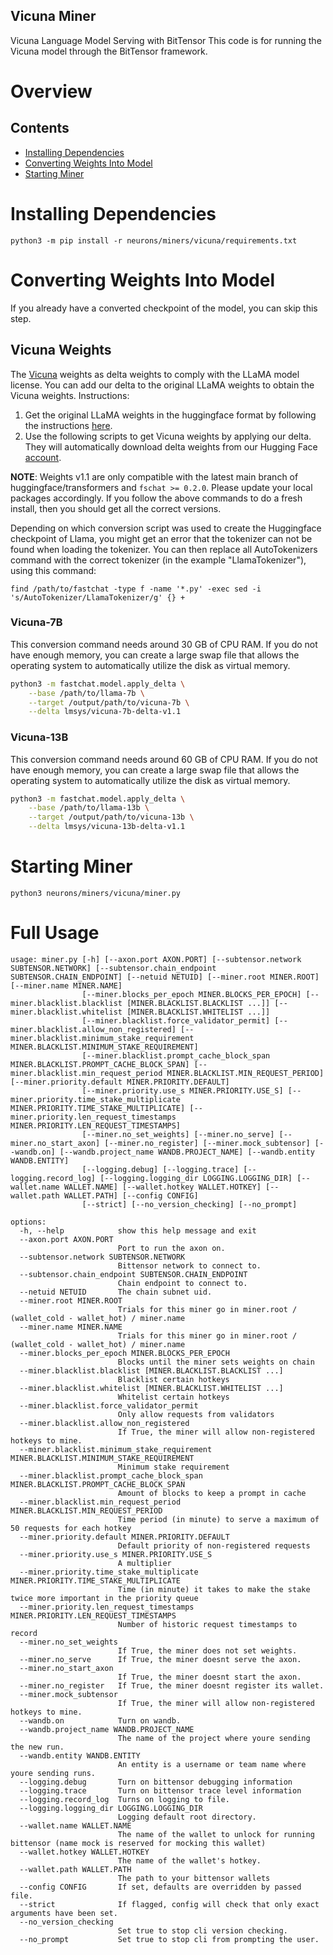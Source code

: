 ## Vicuna Miner
Vicuna Language Model Serving with BitTensor
This code is for running the Vicuna model through the BitTensor framework.

# Overview

## Contents

- [Installing Dependencies](#installing-dependencies)
- [Converting Weights Into Model](#converting-weights-into-model)
- [Starting Miner](#starting-miner)


# Installing Dependencies

```
python3 -m pip install -r neurons/miners/vicuna/requirements.txt
```

# Converting Weights Into Model
If you already have a converted checkpoint of the model, you can skip this step.

## Vicuna Weights
The [Vicuna](https://vicuna.lmsys.org/) weights as delta weights to comply with the LLaMA model license.
You can add our delta to the original LLaMA weights to obtain the Vicuna weights. Instructions:

1. Get the original LLaMA weights in the huggingface format by following the instructions [here](https://huggingface.co/docs/transformers/main/model_doc/llama).
2. Use the following scripts to get Vicuna weights by applying our delta. They will automatically download delta weights from our Hugging Face [account](https://huggingface.co/lmsys).

**NOTE**:
Weights v1.1 are only compatible with the latest main branch of huggingface/transformers and ``fschat >= 0.2.0``.
Please update your local packages accordingly. If you follow the above commands to do a fresh install, then you should get all the correct versions.

Depending on which conversion script was used to create the Huggingface checkpoint of Llama, you might get an error that the tokenizer can not be found when loading the tokenizer. You can then replace all AutoTokenizers command with the correct tokenizer (in the example "LlamaTokenizer"), using this command:
```
find /path/to/fastchat -type f -name '*.py' -exec sed -i 's/AutoTokenizer/LlamaTokenizer/g' {} +
```

### Vicuna-7B
This conversion command needs around 30 GB of CPU RAM.
If you do not have enough memory, you can create a large swap file that allows the operating system to automatically utilize the disk as virtual memory.
```bash
python3 -m fastchat.model.apply_delta \
    --base /path/to/llama-7b \
    --target /output/path/to/vicuna-7b \
    --delta lmsys/vicuna-7b-delta-v1.1
```

### Vicuna-13B
This conversion command needs around 60 GB of CPU RAM.
If you do not have enough memory, you can create a large swap file that allows the operating system to automatically utilize the disk as virtual memory.
```bash
python3 -m fastchat.model.apply_delta \
    --base /path/to/llama-13b \
    --target /output/path/to/vicuna-13b \
    --delta lmsys/vicuna-13b-delta-v1.1
```


# Starting Miner
```
python3 neurons/miners/vicuna/miner.py
```

# Full Usage
```
usage: miner.py [-h] [--axon.port AXON.PORT] [--subtensor.network SUBTENSOR.NETWORK] [--subtensor.chain_endpoint SUBTENSOR.CHAIN_ENDPOINT] [--netuid NETUID] [--miner.root MINER.ROOT] [--miner.name MINER.NAME]
                [--miner.blocks_per_epoch MINER.BLOCKS_PER_EPOCH] [--miner.blacklist.blacklist [MINER.BLACKLIST.BLACKLIST ...]] [--miner.blacklist.whitelist [MINER.BLACKLIST.WHITELIST ...]]
                [--miner.blacklist.force_validator_permit] [--miner.blacklist.allow_non_registered] [--miner.blacklist.minimum_stake_requirement MINER.BLACKLIST.MINIMUM_STAKE_REQUIREMENT]
                [--miner.blacklist.prompt_cache_block_span MINER.BLACKLIST.PROMPT_CACHE_BLOCK_SPAN] [--miner.blacklist.min_request_period MINER.BLACKLIST.MIN_REQUEST_PERIOD] [--miner.priority.default MINER.PRIORITY.DEFAULT]
                [--miner.priority.use_s MINER.PRIORITY.USE_S] [--miner.priority.time_stake_multiplicate MINER.PRIORITY.TIME_STAKE_MULTIPLICATE] [--miner.priority.len_request_timestamps MINER.PRIORITY.LEN_REQUEST_TIMESTAMPS]
                [--miner.no_set_weights] [--miner.no_serve] [--miner.no_start_axon] [--miner.no_register] [--miner.mock_subtensor] [--wandb.on] [--wandb.project_name WANDB.PROJECT_NAME] [--wandb.entity WANDB.ENTITY]
                [--logging.debug] [--logging.trace] [--logging.record_log] [--logging.logging_dir LOGGING.LOGGING_DIR] [--wallet.name WALLET.NAME] [--wallet.hotkey WALLET.HOTKEY] [--wallet.path WALLET.PATH] [--config CONFIG]
                [--strict] [--no_version_checking] [--no_prompt]

options:
  -h, --help            show this help message and exit
  --axon.port AXON.PORT
                        Port to run the axon on.
  --subtensor.network SUBTENSOR.NETWORK
                        Bittensor network to connect to.
  --subtensor.chain_endpoint SUBTENSOR.CHAIN_ENDPOINT
                        Chain endpoint to connect to.
  --netuid NETUID       The chain subnet uid.
  --miner.root MINER.ROOT
                        Trials for this miner go in miner.root / (wallet_cold - wallet_hot) / miner.name
  --miner.name MINER.NAME
                        Trials for this miner go in miner.root / (wallet_cold - wallet_hot) / miner.name
  --miner.blocks_per_epoch MINER.BLOCKS_PER_EPOCH
                        Blocks until the miner sets weights on chain
  --miner.blacklist.blacklist [MINER.BLACKLIST.BLACKLIST ...]
                        Blacklist certain hotkeys
  --miner.blacklist.whitelist [MINER.BLACKLIST.WHITELIST ...]
                        Whitelist certain hotkeys
  --miner.blacklist.force_validator_permit
                        Only allow requests from validators
  --miner.blacklist.allow_non_registered
                        If True, the miner will allow non-registered hotkeys to mine.
  --miner.blacklist.minimum_stake_requirement MINER.BLACKLIST.MINIMUM_STAKE_REQUIREMENT
                        Minimum stake requirement
  --miner.blacklist.prompt_cache_block_span MINER.BLACKLIST.PROMPT_CACHE_BLOCK_SPAN
                        Amount of blocks to keep a prompt in cache
  --miner.blacklist.min_request_period MINER.BLACKLIST.MIN_REQUEST_PERIOD
                        Time period (in minute) to serve a maximum of 50 requests for each hotkey
  --miner.priority.default MINER.PRIORITY.DEFAULT
                        Default priority of non-registered requests
  --miner.priority.use_s MINER.PRIORITY.USE_S
                        A multiplier
  --miner.priority.time_stake_multiplicate MINER.PRIORITY.TIME_STAKE_MULTIPLICATE
                        Time (in minute) it takes to make the stake twice more important in the priority queue
  --miner.priority.len_request_timestamps MINER.PRIORITY.LEN_REQUEST_TIMESTAMPS
                        Number of historic request timestamps to record
  --miner.no_set_weights
                        If True, the miner does not set weights.
  --miner.no_serve      If True, the miner doesnt serve the axon.
  --miner.no_start_axon
                        If True, the miner doesnt start the axon.
  --miner.no_register   If True, the miner doesnt register its wallet.
  --miner.mock_subtensor
                        If True, the miner will allow non-registered hotkeys to mine.
  --wandb.on            Turn on wandb.
  --wandb.project_name WANDB.PROJECT_NAME
                        The name of the project where youre sending the new run.
  --wandb.entity WANDB.ENTITY
                        An entity is a username or team name where youre sending runs.
  --logging.debug       Turn on bittensor debugging information
  --logging.trace       Turn on bittensor trace level information
  --logging.record_log  Turns on logging to file.
  --logging.logging_dir LOGGING.LOGGING_DIR
                        Logging default root directory.
  --wallet.name WALLET.NAME
                        The name of the wallet to unlock for running bittensor (name mock is reserved for mocking this wallet)
  --wallet.hotkey WALLET.HOTKEY
                        The name of the wallet's hotkey.
  --wallet.path WALLET.PATH
                        The path to your bittensor wallets
  --config CONFIG       If set, defaults are overridden by passed file.
  --strict              If flagged, config will check that only exact arguments have been set.
  --no_version_checking
                        Set true to stop cli version checking.
  --no_prompt           Set true to stop cli from prompting the user.
  ```